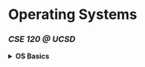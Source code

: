 # Operating Systems 
### _CSE 120 @ UCSD_ 

<details>
<summary><b>OS Basics</b></summary>
	<br>
	<ul>
		<li>
	<details>
	<summary><b>Lecture 2: Interactions with Apps and Hardware</b></summary> 
<pre>
	
## What is an OS?

- Code that sits between applications and hardware
- Provides abstractions to layers above
- Implements abstractions for and manages resources below

---

## Hardware of a Typical Computer
- System bus, CPUs, Memory, Network, Storage

---

## Software of a Typical (Unix) System

**User Level:**
- Application (user code, library calls)
- Libraries (compiled, header-defined interfaces)

**Kernel Level:**
- Portable OS Layer
- Machine-dependent Layer
- Bootstrap, System initialization
- Interrupts, Exceptions
- I/O device drivers, Memory management
- Processor & mode management

> Note: “kernel” ≈ “OS”

---

## Questions for this lecture

- How do we separate the OS layer from apps (and libraries)?
- How do we cross between these layers?
- With support from the hardware!

---

## Protection Mechanisms

- **Privileged instructions**
- **Memory protection**

## OS Interactions

- **Faults**
- **System calls**
- **Interrupts**

---

## Dual-Mode Operation

- Kernel mode: Can run all instructions
- User mode: Restricted, non-privileged instructions
- Mode indicated by a mode bit in a protected CPU control register

---

## Privileged Instructions

- Only executable in kernel mode
- CPU checks mode bit before executing
- Privileged actions include:
  - Direct I/O access
  - Memory management state changes
  - Protected register manipulation

---

## Example of a Privileged Instruction

- `HLT`: halts the CPU (only works in kernel mode)

---

## Memory Protection

- OS must:
  - Protect itself from user programs
  - Protect programs from each other
- Memory-management hardware enables protection:
  - Page tables, segmentation, TLB
  - Requires privileged instructions to configure

---

## Events

- **Definition**: An unnatural change in control flow
  - Stops current execution
  - May change context/mode
- OS defines handlers for each event type
- Kernel mode execution only triggered by an event

---

## Types of Events

- **Interrupts**: From external events (e.g., I/O, timers)
- **Exceptions** (Traps):
  - Caused by instruction execution
  - Include faults (e.g., privileged instruction) and system calls

---

## Faults

- Examples: divide by zero, page fault
- CPU:
  - Saves state
  - Switches to kernel mode
  - Finds & executes the appropriate fault handler
- Handler reverses these steps to return control

---

## Handling Faults

### Recovery
- OS may "fix" the issue (e.g., page fault)
- User program resumes after correction

### Termination
- If unrecoverable:
  - Kill process (no handler)
  - Write core dump, terminate

- **Kernel faults** = system crash:
  - Unix panic, Windows BSOD

---

## System Calls

- Interface between user programs and OS
- Performed using special instructions

### Categories:
- Process, memory, file, device management
- Communication

---

## System Call Mechanism

- System call instruction causes an exception
  - Transfers control to kernel
  - Passes syscall number
  - Saves/restores state
- Requires hardware support for context switch

---

## Examples of System Call Instructions

- `INT`: triggers syscall
- `SYSCALL`: on newer 64-bit CPUs

---

## System Call Example

```plaintext
User level:       read()
                    ↓
Library:          INT $0x03
                    ↓
Kernel:           read() routine
                    ↓
Return to user level
```

- Syscall numbers assigned by OS

---

## Referencing Data Between Spaces

- OS and user code have different address spaces
- Use **names/handles**, not raw pointers (e.g., file descriptors)

---

## Interrupts

- Triggered by hardware (timers, I/O)
- **Precise** on modern CPUs (instruction boundaries)

### Handling:
- Disable lower-priority interrupts
- Save state
- Execute ISR (Interrupt Service Routine)
- Re-enable interrupts
- Resume execution

---

## Example: Timer Interrupt

- Timer generates interrupt periodically
- Privileged instruction sets timer
- Used to:
  - Reclaim CPU (scheduling)
  - Enforce time limits
  - Sleep/delays

---

## Example: I/O Interrupt

- OS starts I/O → Device completes → Sends interrupt
- CPU context switches to ISR
- Resumes original process

---

## x86 Interrupts and Exceptions (1)

| Vector # | Mnemonic | Description | Type        |
|----------|----------|-------------|-------------|
| 0        | #DE      | Divide error | Fault       |
| 1        | #DB      | Debug        | Fault/Trap  |
| 2        | -        | NMI          | Interrupt   |
| 3        | #BP      | Breakpoint   | Trap        |
| 4        | #OF      | Overflow     | Trap        |
| 5        | #BR      | BOUND        | Trap        |
| 6        | #UD      | Invalid opcode | Fault     |
| 7        | #NM      | Device not available | Fault |
| 8        | #DF      | Double fault | Abort       |
| 9        | -        | Segment overrun | Fault    |

---

## x86 Interrupts and Exceptions (2)

| Vector # | Mnemonic | Description | Type        |
|----------|----------|-------------|-------------|
| 10       | #TS      | Invalid TSS | Fault       |
| 11       | #NP      | Segment not present | Fault |
| 12       | #SS      | Stack fault | Fault       |
| 13       | #GP      | General protection | Fault |
| 14       | #PF      | Page fault  | Fault       |
| 15       | -        | Reserved    | Fault       |
| 16       | #MF      | FP error    | Fault       |
| 17       | #AC      | Alignment check | Fault   |
| 18       | #MC      | Machine check | Abort     |
| 19–31    | -        | Reserved    | -           |
| 32–255   | -        | User-defined| Interrupt   |

---

## The OS as a Giant Interrupt Handler

- All kernel entry via:
  - Timer/I/O interrupts
  - Faults
  - System calls

```plaintext
[User Level] → [Event] → [Kernel Level]
→ Dispatcher → Fault Handler / ISR / Syscall Handler
```

---

## Practice Question

- After the call to `main()`, how many mode switches does the program perform?

---

## Summary

### Protection:
- Privileged instructions
- Memory protection

### OS Interactions:
- Faults
- System calls
- Interrupts
---
</pre>	
</details>
</li>
<li>
<details>
	<summary><b>Lecture 3: Processes</b></summary>

## Review Question: Events

**Similarities between interrupts and exceptions:**
- Both trap to the OS
- Handler runs in **kernel mode**
- Hardware saves state (PC, registers)

**Differences:**
- **Interrupts**: external (asynchronous)
- **Exceptions**: caused by executing instructions (synchronous)

---

## Next Several Lectures

Topics:
- **Processes** (today)
- **Threads** (next lecture)
- **Synchronization**

---

## Today’s Outline

- What is a process?
- How do we represent a running program?
- APIs for interacting with processes

---

## The Process

- **Abstraction for a running program**
- Simplest: sequential, 1 instruction at a time
- Used for execution, scheduling, and resource management

---

## Process Components

A process contains:
- Address space
- Code & data
- Execution stack
- Program counter (PC)
- CPU registers
- OS resources (open files, network sockets, etc.)
- Identified by **PID**

---

## Unix PIDs

- Check with: `top` or `ps`

---

## Process vs. Program

- **Program**: static code
- **Process**: instance of a program in execution
  - Includes memory, registers, PC, open files

---

## Basic Process Address Space

```
0xFFFFFFFF
  Stack
  ↑
  Heap
  Static Data (Data Segment)
  Code (Text Segment)
0x00000000
```
- Includes stack pointer (SP) and PC

---

## Process State

- **Running**: executing on CPU
- **Ready**: ready to run, waiting for CPU
- **Waiting (Blocked)**: waiting on event (I/O, etc.)

Processes move between states.

---

## The Processing Illusion

- Each process thinks it owns the CPU
- **Reality**:
  - 1 CPU: time-sharing
  - Many CPUs: sharing across cores
- Managed with:
  - Timer interrupts
  - Context saving
  - Schedulers

---

## Process Data Structure

- Kernel uses **Process Control Block (PCB)**:
  - Execution state
  - Memory info
  - Scheduling info
  - I/O and file data

> PCB in Linux (`task_struct`) = ~833 LOC in Linux 6.12.19

---

## Questions About Processes

- How many can be in the running state?
- What state is most common?
- How many processes can a system handle?
- Is the OS itself a process?

---

## Process Creation

- Each process is created by another (parent → child)
- First process (Linux): `init` or `systemd` (PID 1)
- Child can inherit resources and run in parallel or sequentially with parent

---

## Process Tree

- Visualized with `pstree`
- Parent → child structure (e.g., SSH sessions)

---

## Process Creation API

**Options:**
- Create from scratch
- Clone existing process

---

## Windows: `CreateProcess`

```c
BOOL CreateProcess(char *prog, char *args);
```

- Allocates new PCB, address space
- Loads program
- Copies args into memory
- Initializes context and state

---

## Unix: `fork()`

```c
int fork();
```

- Clones:
  - PCB
  - Address space (copy-on-write)
  - File descriptors
  - Hardware context

- Returns:
  - 0 to child
  - PID of child to parent

---

## fork() Example

```c
int main() {
  int child_pid = fork();
  if (child_pid == 0) {
    printf("I am the child, PID: %d\n", getpid());
  } else {
    printf("My child's PID: %d\n", child_pid);
  }
}
```

**Possible output:**
```
My child's PID: 35220
I am the child, PID: 35220
```
or vice versa

---

## Duplicating and Diverging Address Spaces

```c
child_pid = fork();
if (child_pid == 0)
  printf("child");
else
  printf("parent");
```

- **Separate execution paths** after `fork()`

---

## Why fork()?

- Useful when:
  - Child cooperates with parent
  - Child uses parent’s data

**Example:** Web server

```c
while (1) {
  int sock = accept();
  int pid = fork();
  if (pid == 0)
    handle_request();
}
```

---

## Unix: `exec()`

```c
int exec(char *prog, char *argv[]);
```

- Stops current process
- Loads new program into address space
- Keeps file descriptors open
- Initializes context
- **Does not create a new process**

Returns only on **error**

---

## exec() Example

```c
main() {
  exec("b.out");
}
```

- Replaces code/data/stack
- Keeps file descriptors (e.g., STDIN/OUT)

---

## Process Termination

- Use: `exit(int)` (Unix), `ExitProcess(int)` (Windows)
- OS:
  - Frees memory/resources
  - Closes files
  - Deletes PCB

> OS does cleanup — not user program!

---

## `wait()` a Second…

- Used to pause parent until child exits

```c
wait();     // waits for any child
waitpid();  // waits for specific child
```

- Required to avoid **zombies**
- If parent exits first → child is adopted by `init`

---

## Unix Shell Example

```c
while (1) {
  char *cmd = read_command();
  int pid = fork();
  if (pid == 0) {
    // Set up redirection, etc.
    exec(cmd);
    panic("exec failed");
  } else {
    waitpid(pid);
  }
}
```

---

## Questions to Think About

- What happens if you run `exec bash` in a shell?
- What happens if you run `exec ls` in a shell?

---

## Poll: OS Components

Which of the following does the OS provide?

- A. CPU cores ✗
- B. gdb/editor/compiler ✗
- C. Web browser ✗
- D. Physical memory allocation ✅
- E. System call instruction docs ✗

---

## Poll: Privileged Instructions

Which is privileged?

- A: ADD ✗
- B: CPUID ✗
- C: **INVD** ✅
- D: INT ✗
- E: RET ✗

---
</details>
</li>	
<li>
	<details>
		<summary><b>Lecture 4: Threads</b></summary>
		
	</details>
</li>
</ul>
</details>
